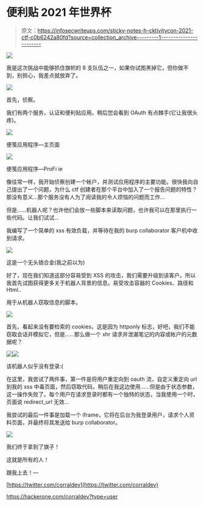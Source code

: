# 便利贴 2021 年世界杯

> 原文：<https://infosecwriteups.com/sticky-notes-h-cktivitycon-2021-ctf-c0b6242a80fd?source=collection_archive---------1----------------------->

![](img/a357f3bed396b5b0c2385886df7d162a.png)

我是这次挑战中能够抓住旗帜的 8 支队伍之一，如果你试图黑掉它，但你做不到，别担心，我差点就放弃了。

![](img/3ae16c5c172db335a60f9429a2e2c417.png)

首先，侦察。

我们有两个服务，认证和便利贴应用。稍后您会看到 OAuth 有点棘手(它让我很头疼)。

![](img/61551d4890b024c82746b48db314488f.png)

便笺应用程序—主页面

![](img/41629f73a1d0f935650f28717044d5e8.png)

便笺应用程序—ProFi ie

像往常一样，我开始侦察创建一个帐户，并测试应用程序的主要功能。很快我向自己提出了一个问题，为什么 ctf 创建者在那个平台中加入了一个报告问题的特性？那没有意义…那个服务没有人为了阅读我的令人烦恼的问题而工作…

但是……机器人呢？也许他们会放一些脚本来读取问题，也许我可以在那里执行一些代码。让我们试试…

我编写了一个简单的 xss 有效负载，并等待在我的 burp collaborator 客户机中收到请求。

![](img/725b68da59e341e12cca13d5cff13668.png)

这是一个无头铬合金(我之前以为)

好了，现在我们知道这部分容易受到 XSS 的攻击，我们需要升级到该客户。所以我首先试图获得更多关于机器人背景的信息。易受攻击容器的 Cookies、路径和 Html..

用于从机器人窃取信息的脚本。

![](img/56be8a7bec1797f7937b725ae3440295.png)

首先，看起来没有要检索的 cookies，这是因为 httponly 标志，好吧，我们不能窃取会话并模拟它，但是……那么做一个 xhr 请求并泄漏笔记的内容或帐户的元数据呢？

![](img/9faa4add62998873d94ffeb31a0874cf.png)![](img/117b44864070307493f83833e3e6aa9c.png)

该机器人似乎没有登录:(

在这里，我尝试了两件事，第一件是将用户重定向到 oauth 流，自定义重定向 url 到我的 xss 中毒页面，然后窃取代码，稍后在我这边使用……但是由于状态参数，这一操作失败了。每个用户在请求登录时都有一个独特的状态，当我使用一个时，页面说 redirect_url 无效…

我尝试的最后一件事是加载一个 iframe，它将在后台为我登录用户，请求个人资料页面，并最终将其发送给 burp collaborator。

![](img/a5aadf371db8cc860dc15975e511c677.png)

我们终于拿到了旗子！

这就是所有的人！

跟我上去！—

[https://twitter.com/corraldev](https://twitter.com/corraldev)

https://hackerone.com/corraldev?type=user